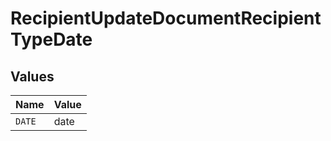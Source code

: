 # RecipientUpdateDocumentRecipientTypeDate


## Values

| Name   | Value  |
| ------ | ------ |
| `DATE` | date   |